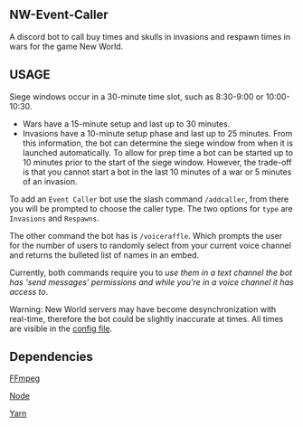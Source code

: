 NW-Event-Caller
--------------

A discord bot to call buy times and skulls in invasions and respawn times in wars for the game New World.

USAGE
----------

Siege windows occur in a 30-minute time slot, such as 8:30-9:00 or 10:00-10:30.
- Wars have a 15-minute setup and last up to 30 minutes.
- Invasions have a 10-minute setup phase and last up to 25 minutes.
From this information, the bot can determine the siege window from when it is launched automatically. To allow for prep time a bot can be started up to 10 minutes prior to the start of the siege window. However, the trade-off is that you cannot start a bot in the last 10 minutes of a war or 5 minutes of an invasion.

To add an `Event Caller` bot use the slash command `/addcaller`, from there you will be prompted to choose the caller type. The two options for `type` are `Invasions` and `Respawns`.

The other command the bot has is `/voiceraffle`. Which prompts the user for the number of users to randomly select from your current voice channel and returns the bulleted list of names in an embed.

Currently, both commands require you to *use them in a text channel the bot has 'send messages' permissions and while you're in a voice channel it has access to*.

Warning: New World servers may have become desynchronization with real-time, therefore the bot could be slightly inaccurate at times.
All times are visible in the [config file](/src/config.js).

Dependencies 
--------------

[FFmpeg](https://ffmpeg.org/)

[Node](https://nodejs.org/)

[Yarn](https://yarnpkg.com/)